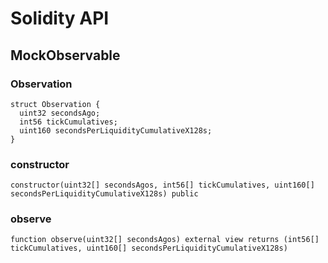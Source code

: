 # Solidity API

## MockObservable

### Observation

```solidity
struct Observation {
  uint32 secondsAgo;
  int56 tickCumulatives;
  uint160 secondsPerLiquidityCumulativeX128s;
}
```

### constructor

```solidity
constructor(uint32[] secondsAgos, int56[] tickCumulatives, uint160[] secondsPerLiquidityCumulativeX128s) public
```

### observe

```solidity
function observe(uint32[] secondsAgos) external view returns (int56[] tickCumulatives, uint160[] secondsPerLiquidityCumulativeX128s)
```

